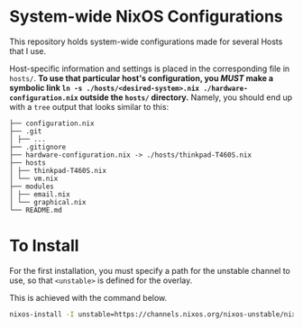 # System-wide NixOS Configurations
This repository holds system-wide configurations made for several Hosts that I use.

Host-specific information and settings is placed in the corresponding file in `hosts/`.
**To use that particular host's configuration, you *MUST* make a symbolic link `ln -s ./hosts/<desired-system>.nix ./hardware-configuration.nix` outside the `hosts/` directory.**
Namely, you should end up with a `tree` output that looks similar to this:
```
├── configuration.nix
├── .git
│ ├── ...
├── .gitignore
├── hardware-configuration.nix -> ./hosts/thinkpad-T460S.nix
├── hosts
│ ├── thinkpad-T460S.nix
│ └── vm.nix
├── modules
│ ├── email.nix
│ └── graphical.nix
└── README.md
```

# To Install
For the first installation, you must specify a path for the unstable channel to use, so that `<unstable>` is defined for the overlay.

This is achieved with the command below.
```sh
nixos-install -I unstable=https://channels.nixos.org/nixos-unstable/nixexprs.tar.xz
```
